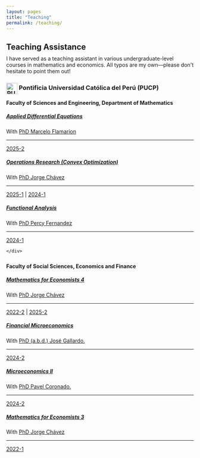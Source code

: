 ```yaml
---
layout: pages
title: "Teaching"
permalink: /teaching/
---
```


<style>
  .content-teaching {
    max-width: 800px;
    margin: 0 auto;
  }
  
  .content-teaching h2,
  .content-teaching h3,
  .content-teaching h4 {
    text-align: left;
    margin-left: 0;
  }

  h3{

    margin-bottom: -10px !important;

  }

  h2 {
    margin-bottom: 20px;
  }
  
  h4 {
    margin: 25px 0px 15px 0px;
  }
  
  .card-body {
    text-align: left;
  }
  
  @media (max-width: 768px) {
    .card {
      width: 100% !important;
      margin: 10px 0;
    }
    
    h4 {
      margin-left: 5px;
    }
    
    div[style*="margin-left: 60px;"] {
      margin-left: 0 !important;
    }
  }
</style>

<div class="content-teaching">
  <div>
    <h2>Teaching Assistance</h2>
     <p style="margin-top: -10px; margin-bottom: 10px;">
      I have served as a teaching assistant in various undergraduate-level courses in mathematics and economics. All typos are my own—please don't hesitate to point them out! 
    </p>
    <h3>
      <img src="{{ '/assets/img/institutions/pucp-logo.png' | relative_url }}"
        draggable="false" alt="PUCP Logo"
        style="height: 30px; vertical-align: middle;"> Pontificia Universidad
      Católica del Perú (PUCP)
    </h3>
    <h4>Faculty of Sciences and Engineering, Department of Mathematics</h4>
  </div>

 
   <div class="card">
    <div class="card-body">
      <h5 class="card-title">
        <a href=""
          target="_blank">Applied Differential Equations </a>
      </h5>
      <p class="card-text">
        With <a href="https://www.pucp.edu.pe/profesor/marcelo-velloso-flamarion-vasconcellos-"
          target="_blank">PhD Marcelo Flamarion</a>
      </p>
      <hr>
      <p class="card-text">
        <a href="{{ "/courses/applied-differential-equations/2025/2" | relative_url
          }}">2025-2</a> 
      </p>
    </div>
  </div>
  
  <div class="card">
    <div class="card-body">
      <h5 class="card-title">
        <a href="https://MarceloGallardoB.github.io/files/courses/Optimization/1/2024/1/Syllabus IOP 1_2024.pdf"
          target="_blank">Operations Research (Convex Optimization)</a>
      </h5>
      <p class="card-text">
        With <a href="https://www.pucp.edu.pe/profesor/jorge-chavez-fuentes"
          target="_blank">PhD Jorge Chávez</a>
      </p>
      <hr>
      <p class="card-text">
        <a href="{{ "/courses/optimization-i/2025-1" | relative_url
          }}">2025-1</a> |
        <a href="{{ "/courses/optimization-i/2024-1" | relative_url
          }}">2024-1</a>
      </p>
    </div>
  </div>

  <div class="card">
    <div class="card-body">
      <h5 class="card-title">
        <a
          href="https://MarceloGallardoB.github.io/files/courses/Functional-analysis/Functional_analisis1MAT33-2024-1-SILABO.PDF"
          target="_blank">Functional Analysis</a>
      </h5>
      <p class="card-text">
        With <a href="https://www.pucp.edu.pe/profesor/percy-fernandez-sanchez"
          target="_blank">PhD Percy Fernandez</a>
      </p>
      <hr>
      <p class="card-text">
        <a href="{{ "/courses/functional-analysis/2024-1" | relative_url
          }}">2024-1</a>
      </p>

    </div>
  </div>

  <div>
    <h4>Faculty of Social Sciences, Economics and Finance</h4>
  </div>

  <div class="card">
    <div class="card-body">
      <h5 class="card-title">
        <a
          href="https://facultad.pucp.edu.pe/ciencias-sociales/cursos/matematicas-para-economistas/"
          target="_blank">Mathematics for Economists 4</a>
      </h5>
      <p class="card-text">
        With <a href="https://www.pucp.edu.pe/profesor/jorge-chavez-fuentes"
          target="_blank">PhD Jorge Chávez</a>
      </p>
      <hr>
      <p class="card-text">
        <a href="{{ "/courses/mathematics-for-economists-4/2022-2" |
          relative_url }}">2022-2</a> |
          <a href="{{ "/courses/mathematics-for-economists/2025/4/2" |
          relative_url }}">2025-2</a>
      </p>
    </div>
  </div>

  <div class="card">
    <div class="card-body">
      <h5 class="card-title">
        <a
          href="https://facultad.pucp.edu.pe/ciencias-sociales/cursos/microeconomia-financiera/"
          target="_blank">Financial Microeconomics</a>
      </h5>
      <p class="card-text">
        With <a href="https://es.wikipedia.org/wiki/Jos%C3%A9_Gallardo_Ku"
          target="_blank">PhD (a.b.d.) José Gallardo.</a>
      </p>
      <hr>
      <p class="card-text">
        <a href="{{ "/courses/financial-microeconomics/2024-2/" | relative_url
          }}">2024-2</a>
      </p>
    </div>
  </div>

  <div class="card">
    <div class="card-body">
      <h5 class="card-title">
        <a
          href="https://facultad.pucp.edu.pe/ciencias-sociales/cursos/microeconomia-2/"
          target="_blank">Microeconomics II</a>
      </h5>
      <p class="card-text">
        With <a
          href="https://www.pucp.edu.pe/profesor/pavel-coronado-castellanos"
          target="_blank">PhD Pavel Coronado.</a>
      </p>
      <hr>
      <p class="card-text">
        <a href="{{ "/courses/microeconomics/2024-2" | relative_url
          }}">2024-2</a>
      </p>
    </div>
  </div>

  <div class="card">
    <div class="card-body">
      <h5 class="card-title">
        <a
          href="https://facultad.pucp.edu.pe/ciencias-sociales/cursos/matematicas-para-economistas/"
          target="_blank">Mathematics for Economists 3</a>
      </h5>
      <p class="card-text">
        With <a href="https://www.pucp.edu.pe/profesor/jorge-chavez-fuentes"
          target="_blank">PhD Jorge Chávez</a>
      </p>
      <hr>
      <p class="card-text">
        <a href="{{ "/courses/mathematics-for-economists-3/2022-1" |
          relative_url }}">2022-1</a>
      </p>
    </div>
  </div>
</div>
